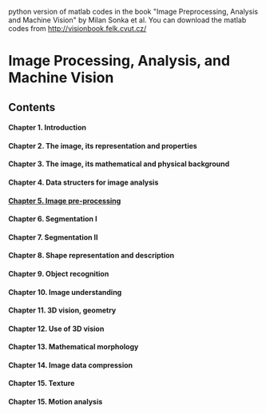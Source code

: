 python version of matlab codes in the book "Image Preprocessing, Analysis and Machine Vision" by Milan Sonka et al.
You can download the matlab codes from http://visionbook.felk.cvut.cz/

# Image Processing, Analysis, and Machine Vision 
## Contents
#### Chapter 1. Introduction
#### Chapter 2. The image, its representation and properties
#### Chapter 3. The image, its mathematical and physical background
#### Chapter 4. Data structers for image analysis
#### [Chapter 5. Image pre-processing](./Contents/chapter5_Preproc.md)
#### Chapter 6. Segmentation I
#### Chapter 7. Segmentation II
#### Chapter 8. Shape representation and description
#### Chapter 9. Object recognition
#### Chapter 10. Image understanding
#### Chapter 11. 3D vision, geometry
#### Chapter 12. Use of 3D vision
#### Chapter 13. Mathematical morphology
#### Chapter 14. Image data compression
#### Chapter 15. Texture
#### Chapter 15. Motion analysis



